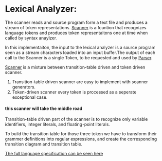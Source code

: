 # Lexical Analyzer:
The scanner reads and source program form a text file and produces a stream of token representations. [Scanner](https://github.com/SeyedMahmoudian/compilers/tree/master/ass02/ass02) is a fcuntion that recognizes language tokens and produces token representaitons one at time when called by syntax anaylzer.

In this implementaiton, the input to the lexical analyzer is a source program seen as a stream characters loaded into an input buffer.The output of each call to the Scanner is a single Token, to be requested and used by [Parser](https://github.com/SeyedMahmoudian/compilers/tree/master/ass04/ass04). 

[Scanner](https://github.com/SeyedMahmoudian/compilers/tree/master/ass02/ass02) is a mixture between transition-table driven and token driven scanner. 
1. Transition-table driven scanner are easy to implement with scanner generators.
2. Token-driven scanner every token is processed as a seperate exceptional case.

#### this scanner will take the middle road

Transition-table driven part of the scanner is to recognize only variable identifiers, integer literals, and floating-point literals. 

To build the transition table for those three token we have to transform their grammer definitions into regular expressions, and create the corresponding transition diagram and transition table.

[The full language specification can be seen here](https://github.com/SeyedMahmoudian/compilers/tree/master/ass04)
